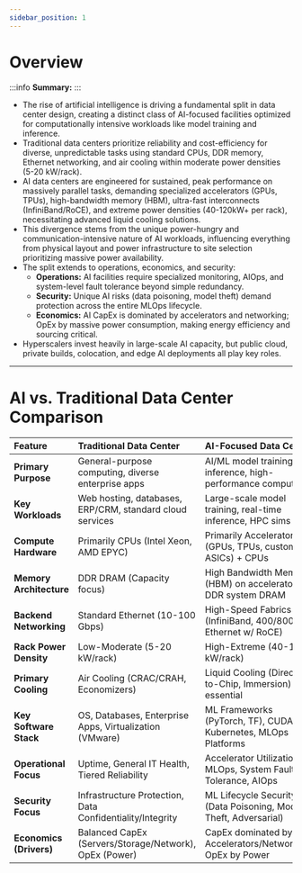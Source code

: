 ```yaml
---
sidebar_position: 1
---
```


# Overview

:::info
**Summary:**
:::

- The rise of artificial intelligence is driving a fundamental split in data center design, creating a distinct class of AI-focused facilities optimized for computationally intensive workloads like model training and inference.
- Traditional data centers prioritize reliability and cost-efficiency for diverse, unpredictable tasks using standard CPUs, DDR memory, Ethernet networking, and air cooling within moderate power densities (5-20 kW/rack).
- AI data centers are engineered for sustained, peak performance on massively parallel tasks, demanding specialized accelerators (GPUs, TPUs), high-bandwidth memory (HBM), ultra-fast interconnects (InfiniBand/RoCE), and extreme power densities (40-120kW+ per rack), necessitating advanced liquid cooling solutions.
- This divergence stems from the unique power-hungry and communication-intensive nature of AI workloads, influencing everything from physical layout and power infrastructure to site selection prioritizing massive power availability.
- The split extends to operations, economics, and security:
  - **Operations:** AI facilities require specialized monitoring, AIOps, and system-level fault tolerance beyond simple redundancy.
  - **Security:** Unique AI risks (data poisoning, model theft) demand protection across the entire MLOps lifecycle.
  - **Economics:** AI CapEx is dominated by accelerators and networking; OpEx by massive power consumption, making energy efficiency and sourcing critical.
- Hyperscalers invest heavily in large-scale AI capacity, but public cloud, private builds, colocation, and edge AI deployments all play key roles.

---

# AI vs. Traditional Data Center Comparison

| Feature | Traditional Data Center | AI-Focused Data Center |
| :---- | :---- | :---- |
| **Primary Purpose** | General-purpose computing, diverse enterprise apps | AI/ML model training & inference, high-performance compute |
| **Key Workloads** | Web hosting, databases, ERP/CRM, standard cloud services | Large-scale model training, real-time inference, HPC sims |
| **Compute Hardware** | Primarily CPUs (Intel Xeon, AMD EPYC) | Primarily Accelerators (GPUs, TPUs, custom ASICs) + CPUs |
| **Memory Architecture** | DDR DRAM (Capacity focus) | High Bandwidth Memory (HBM) on accelerators + DDR system DRAM |
| **Backend Networking** | Standard Ethernet (10-100 Gbps) | High-Speed Fabrics (InfiniBand, 400/800G+ Ethernet w/ RoCE) |
| **Rack Power Density** | Low-Moderate (5-20 kW/rack) | High-Extreme (40-120+ kW/rack) |
| **Primary Cooling** | Air Cooling (CRAC/CRAH, Economizers) | Liquid Cooling (Direct-to-Chip, Immersion) essential |
| **Key Software Stack** | OS, Databases, Enterprise Apps, Virtualization (VMware) | ML Frameworks (PyTorch, TF), CUDA, Kubernetes, MLOps Platforms |
| **Operational Focus** | Uptime, General IT Health, Tiered Reliability | Accelerator Utilization, MLOps, System Fault Tolerance, AIOps |
| **Security Focus** | Infrastructure Protection, Data Confidentiality/Integrity | ML Lifecycle Security (Data Poisoning, Model Theft, Adversarial) |
| **Economics (Drivers)** | Balanced CapEx (Servers/Storage/Network), OpEx (Power) | CapEx dominated by Accelerators/Networking, OpEx by Power |